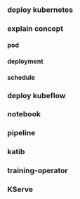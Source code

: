 ### deploy kubernetes

### explain concept

#### pod

#### deployment

#### schedule

### deploy kubeflow

### notebook

### pipeline

### katib

### training-operator

### KServe